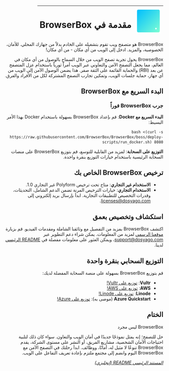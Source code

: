 <div dir="rtl">

| <img style="width:80px; height:80px;" src="https://raw.githubusercontent.com/BrowserBox/BrowserBox/boss/docs/icon.svg" alt="BrowserBox Logo 2023"> | <h1 dir="rtl">مقدمة في BrowserBox</h1> |
|------|------|

BrowserBox هو متصفح ويب تقوم بتشغيله على الخادم بدلاً من جهازك المحلي. للأمان، الخصوصية، والمزيد. ادخل إلى الويب من أي مكان - من أي مكان!

BrowserBox يحول تجربة تصفح الويب من خلال السماح بالوصول من أي مكان في العالم، مما يجعل التصفح الآمن والتعاوني عبر الويب أمراً ثورياً باستخدام عزل المتصفح عن بعد (RBI) والحماية القائمة على الثقة صفر. هذا يضمن الوصول الآمن إلى الويب من أي جهاز، حماية جلسات الويب، وتمكين تجارب التصفح المشتركة لكل من الأفراد والفرق.

## البدء السريع مع BrowserBox

### جرب BrowserBox فوراً

**البدء السريع مع Docker**: قم بإعداد BrowserBox بسهولة باستخدام Docker بهذا الأمر البسيط:

```console
bash <(curl -s https://raw.githubusercontent.com/BrowserBox/BrowserBox/boss/deploy-scripts/run_docker.sh) 8080
```

**التوزيع على السحابة**: لمزيد من القابلية للتوسع، قم بتوزيع BrowserBox على منصات السحابة الرئيسية باستخدام خيارات التوزيع بنقرة واحدة.

## ترخيص BrowserBox الخاص بك

- **الاستخدام غير التجاري**: متاح تحت ترخيص Polyform غير التجاري 1.0.
- **الاستخدام التجاري**: خيارات الترخيص المرنة تضمن الدعم الشامل، التحديثات، وقدرات التخصيص للتطبيقات التجارية. ابدأ بإرسال بريد إلكتروني إلى licenses@dosyago.com.

## استكشاف وتخصيص بعمق

اكتشف BrowserBox بمزيد من التفصيل مع وثائقنا الشاملة ومقدمات الفيديو. قم بزيارة [موقعنا الرسمي](https://dosyago.com) لمزيد من المعلومات. يمكن شراء دعم التطوير عبر support@dosyago.com، ويمكن العثور على معلومات مفصلة في [README الرئيسي](https://github.com/BrowserBox/BrowserBox) لدينا.

## التوزيع السحابي بنقرة واحدة

قم بتوزيع BrowserBox بسهولة على منصة السحابة المفضلة لديك:

- **Vultr**: [توزيع على Vultr!](https://my.vultr.com/deploy?marketplace_app=browserbox&marketplace_vendor_username=DOSYAGO&_gl=1*66yk24*_ga*NDY0MTUzODIzLjE2OTM0Nzg4MDA.*_ga_K6536FHN4D*MTcwNTM3NzY0NS40NC4xLjE3MDUzNzgyMzMuMjguMC4w)
- **AWS**: [توزيع على AWS!](https://us-east-1.console.aws.amazon.com/cloudformation/home#/stacks/quickcreate?stackName=My-BrowserBox&templateURL=https://dosyago-external.s3.us-west-1.amazonaws.com/cloud-formation-template.yaml)
- **Linode**: [توزيع على Linode!](https://cloud.linode.com/linodes/create?type=StackScripts&subtype=Community&stackScriptID=1279678)
- **Azure Quickstart** (موصى به): [توزيع على Azure!](https://portal.azure.com/#create/Microsoft.Template/uri/https%3A%2F%2Fraw.githubusercontent.com%2FAzure%2Fazure-quickstart-templates%2Fmaster%2Fapplication-workloads%2Fdosyago%2Fbrowserbox%2Fazuredeploy.json/createUIDefinitionUri/https%3A%2F%2Fraw.githubusercontent.com%2FAzure%2Fazure-quickstart-templates%2Fmaster%2Fapplication-workloads%2Fdosyago%2Fbrowserbox%2FcreateUiDefinition.json)

## الختام

BrowserBox ليس مجرد

 حل للتصفح؛ إنه يمثل نموذجًا جديدًا في أمان الويب والتعاون. سواء كان ذلك لتلبية احتياجات الأمان الشخصية، مشاريع الفريق، أو النشر على مستوى الشركة، يقدم BrowserBox تنوعًا لا مثيل له، أمانًا، ووظائف. ابدأ رحلتك في التصفح الآمن مع BrowserBox اليوم وانضم إلى مجتمع ملتزم بإعادة تعريف التفاعل على الويب.

*[المستند الرئيسي README (إنجليزي)](https://github.com/BrowserBox/BrowserBox?tab=readme-ov-file#browserbox)*

</div>
